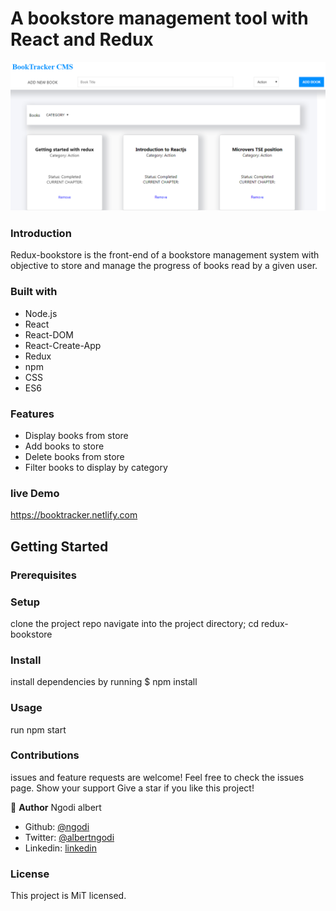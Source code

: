 A bookstore management tool with React and Redux
================================================

![bookstore](books.png)
### Introduction

Redux-bookstore is the front-end of a bookstore management system with objective to store and manage the progress of books read by a given user.

### Built with

*   Node.js
*   React
*   React-DOM
*   React-Create-App
*   Redux
*   npm
*   CSS
*   ES6

### Features

* Display books from store
* Add books to store
* Delete books from store
* Filter books to display by category

### live Demo
https://booktracker.netlify.com

 Getting Started
---------------

### Prerequisites

### Setup

clone the project repo navigate into the project directory; cd redux-bookstore

### Install

install dependencies by running $ npm install

### Usage

run npm start

### Contributions

issues and feature requests are welcome! Feel free to check the issues page. Show your support Give a star if you like this project!

👤 **Author**
Ngodi albert
- Github: [@ngodi](https://github.com/ngodi)
- Twitter: [@albertngodi](https://twitter.com/albertngodi)
- Linkedin: [linkedin](https://www.linkedin.com/in/albertngodi/)

### License

This project is MiT licensed.
